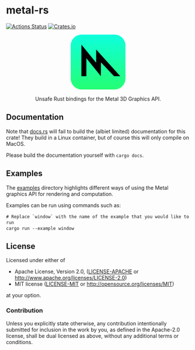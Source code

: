 # metal-rs
[![Actions Status](https://github.com/gfx-rs/metal-rs/workflows/ci/badge.svg)](https://github.com/gfx-rs/metal-rs/actions)
[![Crates.io](https://img.shields.io/crates/v/metal.svg?label=metal)](https://crates.io/crates/metal)

<p align="center">
  <img width="150" height="150" src="./assets/metal.svg">
</p>

<p align="center">Unsafe Rust bindings for the Metal 3D Graphics API.</p>

## Documentation

Note that [docs.rs](docs.rs) will fail to build the (albiet limited) documentation for this crate!
They build in a Linux container, but of course this will only compile on MacOS.

Please build the documentation yourself with `cargo docs`.

## Examples

The [examples](/examples) directory highlights different ways of using the Metal graphics API for rendering
and computation.

Examples can be run using commands such as:

```
# Replace `window` with the name of the example that you would like to run
cargo run --example window
```

## License

Licensed under either of

 * Apache License, Version 2.0, ([LICENSE-APACHE](LICENSE-APACHE) or http://www.apache.org/licenses/LICENSE-2.0)
 * MIT license ([LICENSE-MIT](LICENSE-MIT) or http://opensource.org/licenses/MIT)

at your option.

### Contribution

Unless you explicitly state otherwise, any contribution intentionally submitted
for inclusion in the work by you, as defined in the Apache-2.0 license, shall be
dual licensed as above, without any additional terms or conditions.
